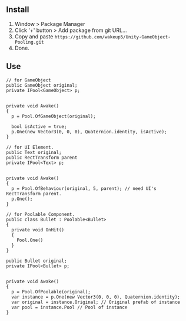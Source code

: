 ## Install
1. Window > Package Manager
2. Click '+' button > Add package from git URL...
3. Copy and paste `https://github.com/wakeup5/Unity-GameObject-Pooling.git`
4. Done.

## Use
```
// for GameObject
public GameObject original;
private IPool<GameObject> p;


private void Awake()
{
  p = Pool.OfGameObject(original);

  bool isActive = true;
  p.One(new Vector3(0, 0, 0), Quaternion.identity, isActive);
}
```
```
// for UI Element.
public Text original;
public RectTransform parent
private IPool<Text> p;


private void Awake()
{
  p = Pool.OfBehaviour(original, 5, parent); // need UI's RectTransform parent.
  p.One();
}
```
```
// for Poolable Component.
public class Bullet : Poolable<Bullet>
{
  private void OnHit()
  {
    Pool.One()
  }
}

public Bullet original;
private IPool<Bullet> p;


private void Awake()
{
  p = Pool.OfPoolable(original);
  var instance = p.One(new Vector3(0, 0, 0), Quaternion.identity);
  var original = instance.Original; // Original prefab of instance
  var pool = instance.Pool // Pool of instance
}
```
